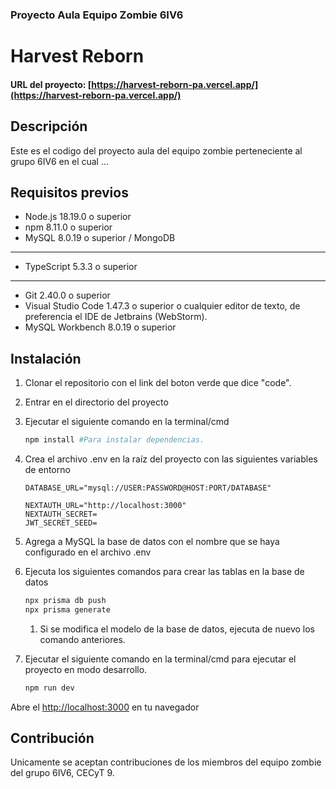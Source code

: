 ### Proyecto Aula Equipo Zombie 6IV6

# Harvest Reborn

#### URL del proyecto: [https://harvest-reborn-pa.vercel.app/](https://harvest-reborn-pa.vercel.app/)

## Descripción

Este es el codigo del proyecto aula del equipo zombie perteneciente al grupo 6IV6
en el cual ...

## Requisitos previos

[//]: # "- Lenguaje de programación utilizado"

- Node.js 18.19.0 o superior
- npm 8.11.0 o superior
- MySQL 8.0.19 o superior / MongoDB

---

[//]: # "- Dependencias y librerías externas requeridas"

- TypeScript 5.3.3 o superior

---

[//]: # "- Herramientas necesarias para la instalación y ejecución del proyecto"

- Git 2.40.0 o superior
- Visual Studio Code 1.47.3 o superior o cualquier editor de texto, de preferencia el IDE de Jetbrains (WebStorm).
- MySQL Workbench 8.0.19 o superior

## Instalación

1. Clonar el repositorio con el link del boton verde que dice "code".
2. Entrar en el directorio del proyecto
3. Ejecutar el siguiente comando en la terminal/cmd

   ```bash
   npm install #Para instalar dependencias.
   ```

4. Crea el archivo .env en la raíz del proyecto con las siguientes variables de entorno

   ```env
   DATABASE_URL="mysql://USER:PASSWORD@HOST:PORT/DATABASE"

   NEXTAUTH_URL="http://localhost:3000"
   NEXTAUTH_SECRET=
   JWT_SECRET_SEED=
   ```

5. Agrega a MySQL la base de datos con el nombre que se haya configurado en el archivo .env
6. Ejecuta los siguientes comandos para crear las tablas en la base de datos

   ```bash
   npx prisma db push
   npx prisma generate
   ```

   1. Si se modifica el modelo de la base de datos, ejecuta de nuevo los comando anteriores.

7. Ejecutar el siguiente comando en la terminal/cmd para ejecutar el proyecto en modo desarrollo.

   ```bash
   npm run dev
   ```

Abre el [http://localhost:3000](http://localhost:3000) en tu navegador

## Contribución

Unicamente se aceptan contribuciones de los miembros del equipo zombie del grupo 6IV6, CECyT 9.

